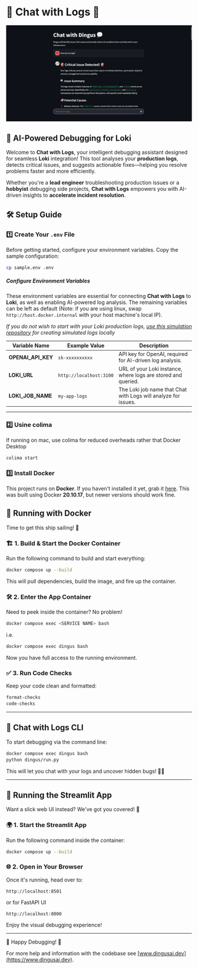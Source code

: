 # 🚀 Chat with Logs 💬

![Chat With Logs Film](assets/chat_with_logs_film.png)

## 🤖 AI-Powered Debugging for Loki  

Welcome to **Chat with Logs**, your intelligent debugging assistant designed for seamless **Loki** integration! This tool analyses your **production logs**, detects critical issues, and suggests actionable fixes—helping you resolve problems faster and more efficiently.  

Whether you're a **lead engineer** troubleshooting production issues or a **hobbyist** debugging side projects, **Chat with Logs** empowers you with AI-driven insights to **accelerate incident resolution**.  


## 🛠️ Setup Guide  

### 1️⃣ Create Your `.env` File  

Before getting started, configure your environment variables. Copy the sample configuration:  

```bash
cp sample.env .env
```

##### Configure Environment Variables  

These environment variables are essential for connecting **Chat with Logs** to **Loki**, as well as enabling AI-powered log analysis. The remaining variables can be left as default (Note: if you are using linux, swap `http://host.docker.internal` with your host machine's local IP).

*If you do not wish to start with your Loki production logs, [use this simulation repository](https://github.com/dingus-technology/INFRASTRUCTURE-SIMULATION) for creating simulated logs locally*


| Variable Name      | Example Value           | Description                                                    |
| ------------------ | ----------------------- | -------------------------------------------------------------- |
| **OPENAI_API_KEY** | `sk-xxxxxxxxxx`         | API key for OpenAI, required for AI-driven log analysis.       |
| **LOKI_URL**       | `http://localhost:3100` | URL of your Loki instance, where logs are stored and queried.  |
| **LOKI_JOB_NAME**  | `my-app-logs`           | The Loki job name that Chat with Logs will analyze for issues. |

---

### 2️⃣ Usine colima

If running on mac, use colima for reduced overheads rather that Docker Desktop

```bash
colima start
```

### 3️⃣ Install Docker

This project runs on **Docker**. If you haven't installed it yet, grab it [here](https://www.docker.com/). This was built using Docker **20.10.17**, but newer versions should work fine.


## 🐳 Running with Docker

Time to get this ship sailing! 🚢

### 🏗️ 1. Build & Start the Docker Container

Run the following command to build and start everything:

```bash
docker compose up --build
```

This will pull dependencies, build the image, and fire up the container.

### 🛠️ 2. Enter the App Container

Need to peek inside the container? No problem!

```bash
docker compose exec <SERVICE NAME> bash
```
i.e.
```bash
docker compose exec dingus bash
```

Now you have full access to the running environment.

### ✅ 3. Run Code Checks

Keep your code clean and formatted:

```bash
format-checks
code-checks
```

---

## 💬 Chat with Logs CLI

To start debugging via the command line:

```bash
docker compose exec dingus bash
python dingus/run.py
```

This will let you chat with your logs and uncover hidden bugs! 🕵️‍♂️

---

## 🎨 Running the Streamlit App

Want a slick web UI instead? We've got you covered! 🚀

### 🌍 1. Start the Streamlit App

Run the following command inside the container:

```bash
docker compose up --build
```

### 🌐 2. Open in Your Browser

Once it's running, head over to:

```
http://localhost:8501
```
or for FastAPI UI

```
http://localhost:8000
```

Enjoy the visual debugging experience!

---

🔧 Happy Debugging! 🚀

For more help and information with the codebase see [www.dingusai.dev](https://www.dingusai.dev).